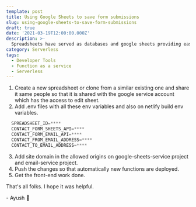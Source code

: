 ```yaml
---
template: post
title: Using Google Sheets to save form submissions
slug: using-google-sheets-to-save-form-submissions
draft: true
date: '2021-03-19T12:00:00.000Z'
description: >-
  Spreadsheets have served as databases and google sheets providing easy to use api can help us in saving any form submission data in it...
category: Serverless
tags:
  - Developer Tools
  - Function as a service
  - Serverless
---
```


1. Create a new spreadsheet or clone from a similar existing one and share it same people so that it is shared with the google service account which has the access to edit sheet.
2. Add .env files with all these env variables and also on netlify build env variables.
```js
  SPREADSHEET_ID=****
  CONTACT_FORM_SHEETS_API=****
  CONTACT_FORM_EMAIL_API=****
  CONTACT_FROM_EMAIL_ADDRESS=****
  CONTACT_TO_EMAIL_ADDRESS=****
```
3. Add site domain in the allowed origins on google-sheets-service project and email-service project.
4. Push the changes so that automatically new functions are deployed.
5. Get the front-end work done.


That's all folks. I hope it was helpful.

\- Ayush 🙂
